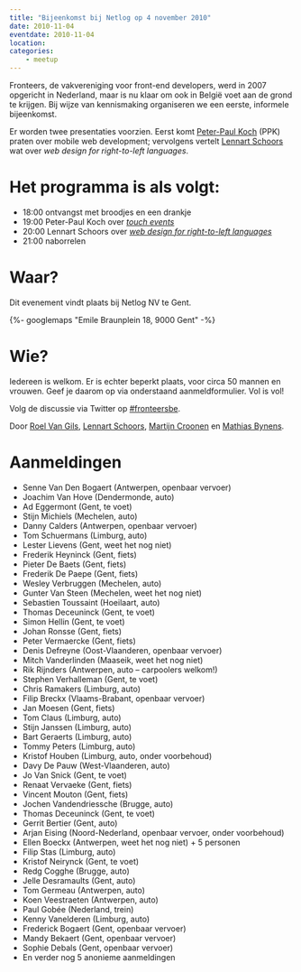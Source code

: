 ```yaml
---
title: "Bijeenkomst bij Netlog op 4 november 2010"
date: 2010-11-04
eventdate: 2010-11-04
location:
categories:
    - meetup
---
```

Fronteers, de vakvereniging voor front-end developers, werd in 2007 opgericht in Nederland, maar is nu klaar om ook in België voet aan de grond te krijgen. Bij wijze van kennismaking organiseren we een eerste, informele bijeenkomst.

Er worden twee presentaties voorzien. Eerst komt [Peter-Paul Koch](http://www.quirksmode.org/about/) (PPK) praten over mobile web development; vervolgens vertelt [Lennart Schoors](http://lensco.be/) wat over _web design for right-to-left languages_.

# Het programma is als volgt:

* 18:00 ontvangst met broodjes en een drankje
* 19:00 Peter-Paul Koch over _[touch events](http://www.slideshare.net/pp.koch/the-touch-events)_
* 20:00 Lennart Schoors over _[web design for right-to-left languages](http://lensco.be/2010/11/05/web-design-for-right-to-left-languages/)_
* 21:00 naborrelen

# Waar?

Dit evenement vindt plaats bij Netlog NV te Gent.

{%- googlemaps "Emile Braunplein 18, 9000 Gent" -%}

# Wie?

Iedereen is welkom. Er is echter beperkt plaats, voor circa 50 mannen en vrouwen. Geef je daarom op via onderstaand aanmeldformulier. Vol is vol!

Volg de discussie via Twitter op [#fronteersbe](https://twitter.com/search?q=%23fronteersbe).

Door [Roel Van Gils](https://twitter.com/roelvangils), [Lennart Schoors](https://twitter.com/lensco), [Martijn Croonen](https://twitter.com/martijnc_) en [Mathias Bynens](https://twitter.com/mathias).

# Aanmeldingen

* Senne Van Den Bogaert (Antwerpen, openbaar vervoer)
* Joachim Van Hove (Dendermonde, auto)
* Ad Eggermont (Gent, te voet)
* Stijn Michiels (Mechelen, auto)
* Danny Calders (Antwerpen, openbaar vervoer)
* Tom Schuermans (Limburg, auto)
* Lester Lievens (Gent, weet het nog niet)
* Frederik Heyninck (Gent, fiets)
* Pieter De Baets (Gent, fiets)
* Frederik De Paepe (Gent, fiets)
* Wesley Verbruggen (Mechelen, auto)
* Gunter Van Steen (Mechelen, weet het nog niet)
* Sebastien Toussaint (Hoeilaart, auto)
* Thomas Deceuninck (Gent, te voet)
* Simon Hellin (Gent, te voet)
* Johan Ronsse (Gent, fiets)
* Peter Vermaercke (Gent, fiets)
* Denis Defreyne (Oost-Vlaanderen, openbaar vervoer)
* Mitch Vanderlinden (Maaseik, weet het nog niet)
* Rik Rijnders (Antwerpen, auto – carpoolers welkom!)
* Stephen Verhalleman (Gent, te voet)
* Chris Ramakers (Limburg, auto)
* Filip Breckx (Vlaams-Brabant, openbaar vervoer)
* Jan Moesen (Gent, fiets)
* Tom Claus (Limburg, auto)
* Stijn Janssen (Limburg, auto)
* Bart Geraerts (Limburg, auto)
* Tommy Peters (Limburg, auto)
* Kristof Houben (Limburg, auto, onder voorbehoud)
* Davy De Pauw (West-Vlaanderen, auto)
* Jo Van Snick (Gent, te voet)
* Renaat Vervaeke (Gent, fiets)
* Vincent Mouton (Gent, fiets)
* Jochen Vandendriessche (Brugge, auto)
* Thomas Deceuninck (Gent, te voet)
* Gerrit Bertier (Gent, auto)
* Arjan Eising (Noord-Nederland, openbaar vervoer, onder voorbehoud)
* Ellen Boeckx (Antwerpen, weet het nog niet) + 5 personen
* Filip Stas (Limburg, auto)
* Kristof Neirynck (Gent, te voet)
* Redg Cogghe (Brugge, auto)
* Jelle Desramaults (Gent, auto)
* Tom Germeau (Antwerpen, auto)
* Koen Veestraeten (Antwerpen, auto)
* Paul Gobée (Nederland, trein)
* Kenny Vanelderen (Limburg, auto)
* Frederick Bogaert (Gent, openbaar vervoer)
* Mandy Bekaert (Gent, openbaar vervoer)
* Sophie Debals (Gent, openbaar vervoer)
* En verder nog 5 anonieme aanmeldingen



